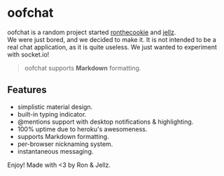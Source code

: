 # oofchat

oofchat is a random project started [ronthecookie](https://ronthecookie.me/) and [jellz](https://jellz.me/).  
We were just bored, and we decided to make it. It is not intended to be a real chat application, as it is quite useless. We just wanted to experiment with socket.io!  

> oofchat supports **Markdown** formatting.

## Features
- simplistic material design.
- built-in typing indicator.
- @mentions support with desktop notifications & highlighting.
- 100% uptime due to heroku's awesomeness.
- supports Markdown formatting.
- per-browser nicknaming system.
- instantaneous messaging.

Enjoy! Made with <3 by Ron & Jellz.
